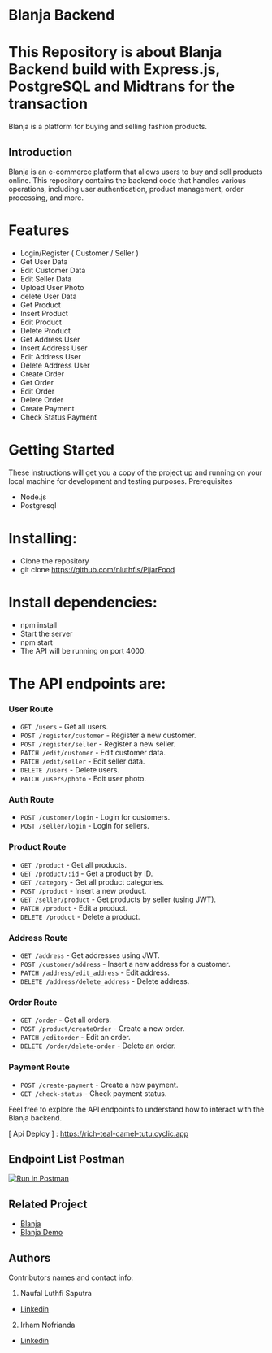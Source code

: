 # Blanja Backend

# This Repository is about Blanja Backend build with Express.js, PostgreSQL and Midtrans for the transaction

Blanja is a platform for buying and selling fashion products.

## Introduction

Blanja is an e-commerce platform that allows users to buy and sell products online. This repository contains the backend code that handles various operations, including user authentication, product management, order processing, and more.

# Features

- Login/Register ( Customer / Seller )
- Get User Data
- Edit Customer Data
- Edit Seller Data
- Upload User Photo
- delete User Data
- Get Product
- Insert Product
- Edit Product
- Delete Product
- Get Address User
- Insert Address User
- Edit Address User
- Delete Address User
- Create Order
- Get Order
- Edit Order
- Delete Order
- Create Payment
- Check Status Payment

# Getting Started

These instructions will get you a copy of the project up and running on your local machine for development and testing purposes.
Prerequisites

- Node.js
- Postgresql

# Installing:

- Clone the repository
- git clone https://github.com/nluthfis/PijarFood

# Install dependencies:

- npm install
- Start the server
- npm start
- The API will be running on port 4000.

# The API endpoints are:

### User Route

- `GET /users` - Get all users.
- `POST /register/customer` - Register a new customer.
- `POST /register/seller` - Register a new seller.
- `PATCH /edit/customer` - Edit customer data.
- `PATCH /edit/seller` - Edit seller data.
- `DELETE /users` - Delete users.
- `PATCH /users/photo` - Edit user photo.

### Auth Route

- `POST /customer/login` - Login for customers.
- `POST /seller/login` - Login for sellers.

### Product Route

- `GET /product` - Get all products.
- `GET /product/:id` - Get a product by ID.
- `GET /category` - Get all product categories.
- `POST /product` - Insert a new product.
- `GET /seller/product` - Get products by seller (using JWT).
- `PATCH /product` - Edit a product.
- `DELETE /product` - Delete a product.

### Address Route

- `GET /address` - Get addresses using JWT.
- `POST /customer/address` - Insert a new address for a customer.
- `PATCH /address/edit_address` - Edit address.
- `DELETE /address/delete_address` - Delete address.

### Order Route

- `GET /order` - Get all orders.
- `POST /product/createOrder` - Create a new order.
- `PATCH /editorder` - Edit an order.
- `DELETE /order/delete-order` - Delete an order.

### Payment Route

- `POST /create-payment` - Create a new payment.
- `GET /check-status` - Check payment status.

Feel free to explore the API endpoints to understand how to interact with the Blanja backend.

[ Api Deploy ] : https://rich-teal-camel-tutu.cyclic.app

## Endpoint List Postman

[![Run in Postman](https://run.pstmn.io/button.svg)](https://elements.getpostman.com/redirect?entityId=26602283-18309b59-06d3-4af9-a33e-a95d7c6a0f1a&entityType=collection)

## Related Project

- [Blanja ](https://github.com/IrhamNfrnda/blanja-fe)
- [Blanja Demo](https://blanja-fe-theta.vercel.app)

## Authors

Contributors names and contact info:

1. Naufal Luthfi Saputra

- [Linkedin](https://www.linkedin.com/in/naufal-luthfi-saputra/)

2. Irham Nofrianda

- [Linkedin](https://www.linkedin.com/in/irhamnfrnda/)
